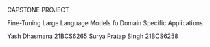 CAPSTONE PROJECT 

Fine-Tuning Large Language Models fo Domain Specific Applications 

Yash Dhasmana 21BCS6265
Surya Pratap SIngh 21BCS6258
